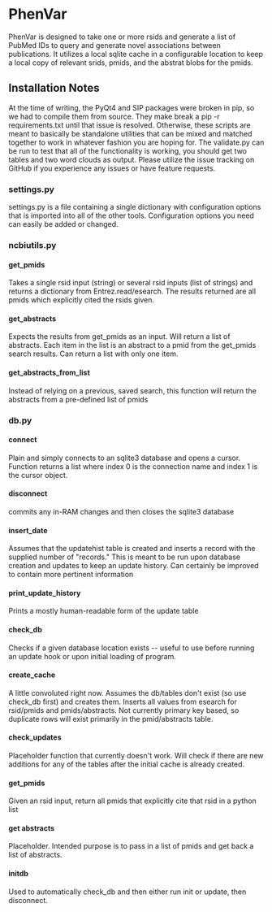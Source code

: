 # PhenVar
PhenVar is designed to take one or more rsids and generate a list of PubMed IDs to query and generate novel associations between publications. It utilizes a local sqlite cache in a configurable location to keep a local copy of relevant srids, pmids, and the abstrat blobs for the pmids.  
## Installation Notes
At the time of writing, the PyQt4 and SIP packages were broken in pip, so we had to compile them from source.  They make break a pip -r requirements.txt until that issue is resolved.  Otherwise, these scripts are meant to basically be standalone utilities that can be mixed and matched together to work in whatever fashion you are hoping for.  The validate.py can be run to test that all of the functionality is working, you should get two tables and two word clouds as output.  Please utilize the issue tracking on GitHub if you experience any issues or have feature requests.  
### settings.py
settings.py is a file containing a single dictionary with configuration options that is imported into all of the other tools.  Configuration options you need can easily be added or changed.
### ncbiutils.py
#### get_pmids 
Takes a single rsid input (string) or several rsid inputs (list of strings) and returns a dictionary from Entrez.read/esearch.  The results returned are all pmids which explicitly cited the rsids given.  
#### get_abstracts
Expects the results from get_pmids as an input.  Will return a list of abstracts.  Each item in the list is an abstract to a pmid from the get_pmids search results.  Can return a list with only one item.  
#### get_abstracts_from_list
Instead of relying on a previous, saved search, this function will return the abstracts from a pre-defined list of pmids
### db.py
#### connect
Plain and simply connects to an sqlite3 database and opens a cursor. Function returns a list where index 0 is the connection name and index 1 is the cursor object.
#### disconnect
commits any in-RAM changes and then closes the sqlite3 database
#### insert_date
Assumes that the updatehist table is created and inserts a record with the supplied number of "records."  This is meant to be run upon database creation and updates to keep an update history.  Can certainly be improved to contain more pertinent information
#### print_update_history
Prints a mostly human-readable form of the update table
#### check_db
Checks if a given database location exists -- useful to use before running an update hook or upon initial loading of program.  
#### create_cache
A little convoluted right now.  Assumes the db/tables don't exist (so use check_db first) and creates them.  Inserts all values from esearch for rsid/pmids and pmids/abstracts.   Not currently primary key based, so duplicate rows will exist primarily in the pmid/abstracts table.  
#### check_updates
Placeholder function that currently doesn't work.  Will check if there are new additions for any of the tables after the initial cache is already created.  
#### get_pmids
Given an rsid input, return all pmids that explicitly cite that rsid in a python list
#### get abstracts
Placeholder.  Intended purpose is to pass in a list of pmids and get back a list of abstracts. 
#### initdb
Used to automatically check_db and then either run init or update, then disconnect.
